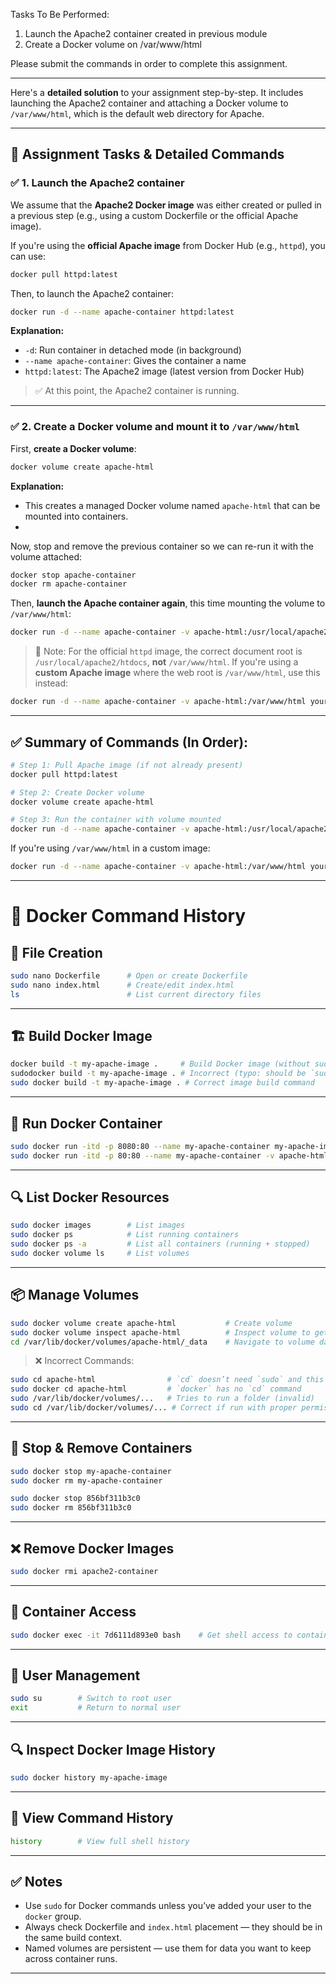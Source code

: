  Tasks To Be Performed:
 1. Launch the Apache2 container created in previous module
 2. Create a Docker volume on /var/www/html
 
 Please submit the commands in order to complete this assignment.

---
Here's a **detailed solution** to your assignment step-by-step. It includes launching the Apache2 container and attaching a Docker volume to `/var/www/html`, which is the default web directory for Apache.

---

## 🧾 **Assignment Tasks & Detailed Commands**

### ✅ **1. Launch the Apache2 container**

We assume that the **Apache2 Docker image** was either created or pulled in a previous step (e.g., using a custom Dockerfile or the official Apache image).

If you're using the **official Apache image** from Docker Hub (e.g., `httpd`), you can use:

```bash
docker pull httpd:latest
```

Then, to launch the Apache2 container:

```bash
docker run -d --name apache-container httpd:latest
```

**Explanation:**

* `-d`: Run container in detached mode (in background)
* `--name apache-container`: Gives the container a name
* `httpd:latest`: The Apache2 image (latest version from Docker Hub)

> ✅ At this point, the Apache2 container is running.

---

### ✅ **2. Create a Docker volume and mount it to `/var/www/html`**

First, **create a Docker volume**:

```bash
docker volume create apache-html
```

**Explanation:**

* This creates a managed Docker volume named `apache-html` that can be mounted into containers.
* 
Now, stop and remove the previous container so we can re-run it with the volume attached:

```bash
docker stop apache-container
docker rm apache-container
```

Then, **launch the Apache container again**, this time mounting the volume to `/var/www/html`:

```bash
docker run -d --name apache-container -v apache-html:/usr/local/apache2/htdocs httpd:latest
```

> 📌 Note: For the official `httpd` image, the correct document root is `/usr/local/apache2/htdocs`, **not** `/var/www/html`.
> If you're using a **custom Apache image** where the web root is `/var/www/html`, use this instead:

```bash
docker run -d --name apache-container -v apache-html:/var/www/html your-custom-apache-image
```

---

## ✅ Summary of Commands (In Order):

```bash
# Step 1: Pull Apache image (if not already present)
docker pull httpd:latest

# Step 2: Create Docker volume
docker volume create apache-html

# Step 3: Run the container with volume mounted
docker run -d --name apache-container -v apache-html:/usr/local/apache2/htdocs httpd:latest
```

If you're using `/var/www/html` in a custom image:

```bash
docker run -d --name apache-container -v apache-html:/var/www/html your-custom-apache-image
```

---

# 🐳 Docker Command History

## 📁 File Creation

```bash
sudo nano Dockerfile      # Open or create Dockerfile
sudo nano index.html      # Create/edit index.html
ls                        # List current directory files
````

---

## 🏗️ Build Docker Image

```bash
docker build -t my-apache-image .     # Build Docker image (without sudo — might fail)
sudodocker build -t my-apache-image . # Incorrect (typo: should be `sudo docker`)
sudo docker build -t my-apache-image . # Correct image build command
```

---

## 🚀 Run Docker Container

```bash
sudo docker run -itd -p 8080:80 --name my-apache-container my-apache-image
sudo docker run -itd -p 80:80 --name my-apache-container -v apache-html:/var/www/html my-apache-image:latest
```

---

## 🔍 List Docker Resources

```bash
sudo docker images        # List images
sudo docker ps            # List running containers
sudo docker ps -a         # List all containers (running + stopped)
sudo docker volume ls     # List volumes
```

---

## 📦 Manage Volumes

```bash
sudo docker volume create apache-html           # Create volume
sudo docker volume inspect apache-html          # Inspect volume to get path
cd /var/lib/docker/volumes/apache-html/_data    # Navigate to volume data
```

> ❌ Incorrect Commands:

```bash
sudo cd apache-html                # `cd` doesn’t need `sudo` and this path is invalid
sudo docker cd apache-html         # `docker` has no `cd` command
sudo /var/lib/docker/volumes/...   # Tries to run a folder (invalid)
sudo cd /var/lib/docker/volumes/... # Correct if run with proper permissions
```

---

## 🧹 Stop & Remove Containers

```bash
sudo docker stop my-apache-container
sudo docker rm my-apache-container

sudo docker stop 856bf311b3c0
sudo docker rm 856bf311b3c0
```

---

## ❌ Remove Docker Images

```bash
sudo docker rmi apache2-container
```

---

## 🐚 Container Access

```bash
sudo docker exec -it 7d6111d893e0 bash    # Get shell access to container
```

---

## 👤 User Management

```bash
sudo su        # Switch to root user
exit           # Return to normal user
```

---

## 🔍 Inspect Docker Image History

```bash
sudo docker history my-apache-image
```

---

## 🧠 View Command History

```bash
history        # View full shell history
```

---

## ✅ Notes

* Use `sudo` for Docker commands unless you’ve added your user to the `docker` group.
* Always check Dockerfile and `index.html` placement — they should be in the same build context.
* Named volumes are persistent — use them for data you want to keep across container runs.

---

